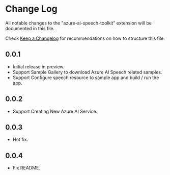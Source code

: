 # Change Log

All notable changes to the "azure-ai-speech-toolkit" extension will be documented in this file.

Check [Keep a Changelog](http://keepachangelog.com/) for recommendations on how to structure this file.

## 0.0.1

- Initial release in preview.
- Support Sample Gallery to download Azure AI Speech related samples.
- Support Configure speech resource to sample app and build / run the app.

## 0.0.2

- Support Creating New Azure AI Service.

## 0.0.3

- Hot fix.

## 0.0.4

- Fix README.
